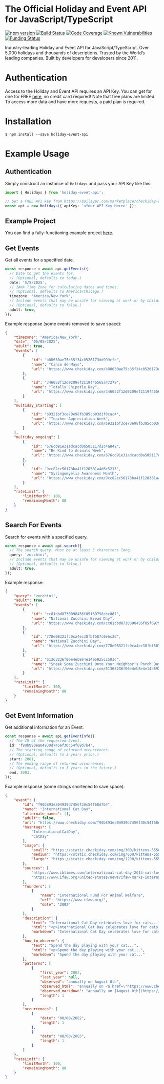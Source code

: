 # The Official Holiday and Event API for JavaScript/TypeScript

[![npm version](https://badge.fury.io/js/holiday-event-api.svg)](https://www.npmjs.com/package/holiday-event-api)
[![Build Status](https://github.com/westy92/holiday-event-api-js/actions/workflows/github-actions.yml/badge.svg)](https://github.com/westy92/holiday-event-api-js/actions)
[![Code Coverage](https://codecov.io/gh/westy92/holiday-event-api-js/branch/main/graph/badge.svg)](https://codecov.io/gh/westy92/holiday-event-api-js)
[![Known Vulnerabilities](https://snyk.io/test/github/westy92/holiday-event-api-js/badge.svg)](https://snyk.io/test/github/westy92/holiday-event-api-js)
[![Funding Status](https://img.shields.io/github/sponsors/westy92)](https://github.com/sponsors/westy92)

Industry-leading Holiday and Event API for JavaScript/TypeScript. Over 5,000 holidays and thousands of descriptions. Trusted by the World’s leading companies. Built by developers for developers since 2011.

# Authentication
Access to the Holiday and Event API requires an API Key. You can get for one for FREE [here](https://apilayer.com/marketplace/checkiday-api#pricing), no credit card required! Note that free plans are limited. To access more data and have more requests, a paid plan is required.

# Installation

```terminal
$ npm install --save holiday-event-api
```

# Example Usage

## Authentication
Simply construct an instance of `Holidays` and pass your API Key like this:
```ts
import { Holidays } from 'holiday-event-api';

// Get a FREE API key from https://apilayer.com/marketplace/checkiday-api#pricing
const api = new Holidays({ apiKey: '<Your API Key Here>' });
```

## Example Project
You can find a fully-functioning example project [here](example).

## Get Events
Get all events for a specified date.

```ts
const response = await api.getEvents({
  // Date to get the events for.
  // (Optional, defaults to today.)
  date: '5/5/2025',
  // IANA Time Zone for calculating dates and times.
  // (Optional, defaults to America/Chicago.)
  timezone: 'America/New_York',
  // Include events that may be unsafe for viewing at work or by children.
  // (Optional, defaults to false.)
  adult: true,
});
```

Example response (some events removed to save space):
```json
{
    "timezone": "America/New_York",
    "date": "05/05/2025",
    "adult": true,
    "events": [
        {
            "id": "b80630ae75c35f34c0526173dd999cfc",
            "name": "Cinco de Mayo",
            "url": "https://www.checkiday.com/b80630ae75c35f34c0526173dd999cfc/cinco-de-mayo"
        },
        {
            "id": "346052f12d9209ef2119f45565a47279",
            "name": "Totally Chipotle Day",
            "url": "https://www.checkiday.com/346052f12d9209ef2119f45565a47279/totally-chipotle-day"
        }
    ],
    "multiday_starting": [
        {
            "id": "b9321bf3ce70e98fb385cb03d2f0cac4",
            "name": "Teacher Appreciation Week",
            "url": "https://www.checkiday.com/b9321bf3ce70e98fb385cb03d2f0cac4/teacher-appreciation-week"
        }
    ],
    "multiday_ongoing": [
        {
            "id": "676cd91e31adcacd0a505117d2c4a842",
            "name": "Be Kind to Animals Week",
            "url": "https://www.checkiday.com/676cd91e31adcacd0a505117d2c4a842/be-kind-to-animals-week"
        },
        {
            "id": "9cc82cc56178ba41f120381a4d6e5213",
            "name": "Syringomyelia Awareness Month",
            "url": "https://www.checkiday.com/9cc82cc56178ba41f120381a4d6e5213/syringomyelia-awareness-month"
        }
    ],
    "rateLimit": {
        "limitMonth": 100,
        "remainingMonth": 88
    }
}
```

## Search For Events
Search for events with a specified query.

```ts
const response = await api.search({
  // The search query. Must be at least 3 characters long.
  query: 'zucchini',
  // Include events that may be unsafe for viewing at work or by children.
  // (Optional, defaults to false.)
  adult: true,
});
```

Example response:
```json
{
    "query": "zucchini",
    "adult": true,
    "events": [
        {
            "id": "cc81cbd8730098456f85f69798cbc867",
            "name": "National Zucchini Bread Day",
            "url": "https://www.checkiday.com/cc81cbd8730098456f85f69798cbc867/national-zucchini-bread-day"
        },
        {
            "id": "778e08321fc0ca4ec38fbf507c0e6c26",
            "name": "National Zucchini Day",
            "url": "https://www.checkiday.com/778e08321fc0ca4ec38fbf507c0e6c26/national-zucchini-day"
        },
        {
            "id": "61363236f06e4eb8e4e14e5925c2503d",
            "name": "Sneak Some Zucchini Onto Your Neighbor's Porch Day",
            "url": "https://www.checkiday.com/61363236f06e4eb8e4e14e5925c2503d/sneak-some-zucchini-onto-your-neighbors-porch-day"
        }
    ],
    "rateLimit": {
        "limitMonth": 100,
        "remainingMonth": 88
    }
}
```

## Get Event Information
Get additional information for an Event.

```ts
const response = await api.getEventInfo({
  // The ID of the requested Event.
  id: 'f90b893ea04939d7456f30c54f68d7b4',
  // The starting range of returned occurrences.
  // (Optional, defaults to 2 years prior.)
  start: 2001,
  // The ending range of returned occurrences.
  // (Optional, defaults to 3 years in the future.)
  end: 2003,
});
```

Example response (some strings shortened to save space):
```json
{
    "event": {
        "id": "f90b893ea04939d7456f30c54f68d7b4",
        "name": "International Cat Day",
        "alternate_names": [],
        "adult": false,
        "url": "https://www.checkiday.com/f90b893ea04939d7456f30c54f68d7b4/international-cat-day",
        "hashtags": [
            "InternationalCatDay",
            "CatDay"
        ],
        "image": {
            "small": "https://static.checkiday.com/img/300/kittens-555822.jpg",
            "medium": "https://static.checkiday.com/img/600/kittens-555822.jpg",
            "large": "https://static.checkiday.com/img/1200/kittens-555822.jpg"
        },
        "sources": [
            "https://www.ibtimes.com/international-cat-day-2014-cat-lovers-worldwide-celebrate-feline-obsession-1653614",
            "https://www.ifaw.org/united-states/news/ifaw-marks-international-cat-day"
        ],
        "founders": [
            {
                "name": "International Fund For Animal Welfare",
                "url": "https://www.ifaw.org/",
                "date": "2002"
            }
        ],
        "description": {
            "text": "International Cat Day celebrates love for cats...",
            "html": "<p>International Cat Day celebrates love for cats...",
            "markdown": "International Cat Day celebrates love for cats..."
        },
        "how_to_observe": {
            "text": "Spend the day playing with your cat...",
            "html": "<p>Spend the day playing with your cat...",
            "markdown": "Spend the day playing with your cat..."
        },
        "patterns": [
            {
                "first_year": 2002,
                "last_year": null,
                "observed": "annually on August 8th",
                "observed_html": "annually on <a href=\"https://www.checkiday.com/8/8\">August 8th</a>",
                "observed_markdown": "annually on [August 8th](https://www.checkiday.com/8/8)",
                "length": 1
            }
        ],
        "occurrences": [
            {
                "date": "08/08/2002",
                "length": 1
            },
            {
                "date": "08/08/2003",
                "length": 1
            }
        ]
    },
    "rateLimit": {
        "limitMonth": 100,
        "remainingMonth": 88
    }
}
```

<!-- TODO errors -->
<!-- TODO changelog once 1.0.0 -->

